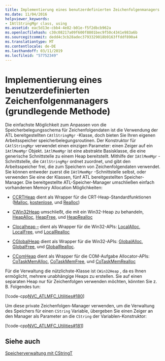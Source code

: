 ```yaml
---
title: Implementierung eines benutzerdefinierten Zeichenfolgenmanagers (grundlegende Methode)
ms.date: 11/04/2016
helpviewer_keywords:
- IAtlStringMgr class, using
ms.assetid: eac5d13e-cbb4-4e82-b01e-f5f2dbcb962a
ms.openlocfilehash: c30c08217a09f600f8801bec9f50c4341e983a6b
ms.sourcegitcommit: dedd4c3cb28adec3793329018b9163ffddf890a4
ms.translationtype: MT
ms.contentlocale: de-DE
ms.lasthandoff: 03/11/2019
ms.locfileid: "57752349"
---
```

# <a name="implementation-of-a-custom-string-manager-basic-method"></a>Implementierung eines benutzerdefinierten Zeichenfolgenmanagers (grundlegende Methode)

Die einfachste Möglichkeit zum Anpassen von die Speicherbelegungsschema für Zeichenfolgendaten ist die Verwendung der ATL bereitgestellten `CAtlStringMgr` -Klasse, doch bieten Sie Ihren eigenen Arbeitsspeicher speicherbelegungsroutinen. Der Konstruktor für `CAtlStringMgr` verwendet einen einzigen Parameter: einen Zeiger auf ein `IAtlMemMgr` Objekt. `IAtlMemMgr` ist eine abstrakte Basisklasse, die eine generische Schnittstelle zu einem Heap bereitstellt. Mithilfe der `IAtlMemMgr` -Schnittstelle, die `CAtlStringMgr` ordnet zuordnet, und gibt den Arbeitsspeicher frei, die zum Speichern von Zeichenfolgendaten verwendet. Sie können entweder zuerst die `IAtlMemMgr` -Schnittstelle selbst, oder verwenden Sie eine der Klassen, fünf ATL bereitgestellten Speicher-Manager. Die bereitgestellte ATL-Speicher-Manager umschließen einfach vorhandenen Memory Allocation Möglichkeiten:

- [CCRTHeap](../atl/reference/ccrtheap-class.md) dient als Wrapper für die CRT-Heap-Standardfunktionen ([Malloc](../c-runtime-library/reference/malloc.md), [kostenlose](../c-runtime-library/reference/free.md), und [Realloc](../c-runtime-library/reference/realloc.md))

- [CWin32Heap](../atl/reference/cwin32heap-class.md) umschließt, die mit ein Win32-Heap zu behandeln, [HeapAlloc](/windows/desktop/api/heapapi/nf-heapapi-heapalloc), [HeapFree](/windows/desktop/api/heapapi/nf-heapapi-heapfree), und [HeapRealloc](/windows/desktop/api/heapapi/nf-heapapi-heaprealloc)

- [Clocalheap –](../atl/reference/clocalheap-class.md) dient als Wrapper für die Win32-APIs: [LocalAlloc](/windows/desktop/api/winbase/nf-winbase-localalloc), [LocalFree](/windows/desktop/api/winbase/nf-winbase-localfree), und [LocalRealloc](/windows/desktop/api/winbase/nf-winbase-localrealloc)

- [CGlobalHeap](../atl/reference/cglobalheap-class.md) dient als Wrapper für die Win32-APIs: [GlobalAlloc](/windows/desktop/api/winbase/nf-winbase-globalalloc), [GlobalFree](/windows/desktop/api/winbase/nf-winbase-globalfree), und [GlobalRealloc](/windows/desktop/api/winbase/nf-winbase-globalrealloc).

- [CComHeap](../atl/reference/ccomheap-class.md) dient als Wrapper für die COM-Aufgabe Allocator-APIs: [CoTaskMemAlloc](/windows/desktop/api/combaseapi/nf-combaseapi-cotaskmemalloc), [CoTaskMemFree](/windows/desktop/api/combaseapi/nf-combaseapi-cotaskmemfree), und [CoTaskMemRealloc](/windows/desktop/api/combaseapi/nf-combaseapi-cotaskmemrealloc)

Für die Verwaltung die nützlichste-Klasse ist `CWin32Heap` , da es Ihnen ermöglicht, mehrere unabhängige Heaps zu erstellen. Sie auf einen separaten Heap nur für Zeichenfolgen verwenden möchten, könnten Sie z. B. Folgendes tun:

[!code-cpp[NVC_ATLMFC_Utilities#180](../atl-mfc-shared/codesnippet/cpp/implementation-of-a-custom-string-manager-basic-method_1.cpp)]

Um diese private Zeichenfolgen-Manager verwenden, um die Verwaltung des Speichers für einen `CString` Variable, übergeben Sie einen Zeiger an den Manager als Parameter an die `CString` der Variablen-Konstruktor:

[!code-cpp[NVC_ATLMFC_Utilities#181](../atl-mfc-shared/codesnippet/cpp/implementation-of-a-custom-string-manager-basic-method_2.cpp)]

## <a name="see-also"></a>Siehe auch

[Speicherverwaltung mit CStringT](../atl-mfc-shared/memory-management-with-cstringt.md)
